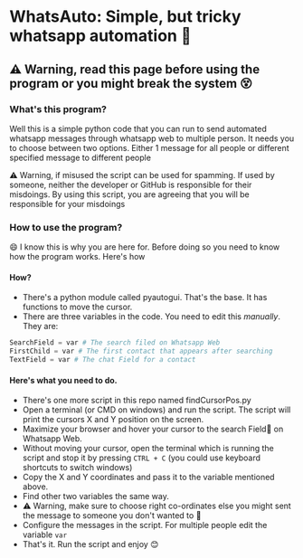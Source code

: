 # WhatsAuto: Simple, but tricky whatsapp automation 🤪
## ⚠️ Warning, read this page before using the program or you might break the system 😵

### What's this program?
Well this is a simple python code that you can run to send automated whatsapp messages through whatsapp web to multiple person.
It needs you to choose between two options. Either 1 message for all people or different specified message to different people

⚠️ Warning, if misused the script can be used for spamming. If used by someone, neither the developer or GitHub is responsible for their misdoings. By using this script, you are agreeing that you will be responsible for your misdoings

### How to use the program?
😄 I know this is why you are here for. Before doing so you need to know how the program works. Here's how
#### How?
* There's a python module called pyautogui. That's the base. It has functions to move the cursor.
* There are three variables in the code. You need to edit this *manually*. They are:
```python
SearchField = var # The search filed on Whatsapp Web
FirstChild = var # The first contact that appears after searching
TextField = var # The chat Field for a contact
```
#### Here's what you need to do.
* There's one more script in this repo named findCursorPos.py
* Open a terminal (or CMD on windows) and run the script. The script will print the cursors X and Y position on the screen.
* Maximize your browser and hover your cursor to the search Field🔎 on Whatsapp Web. 
* Without moving your cursor, open the terminal which is running the script and stop it by pressing `CTRL + C` (you could use keyboard shortcuts to switch windows)
* Copy the X and Y coordinates and pass it to the variable mentioned above.
* Find other two variables the same way.
* ⚠️ Warning, make sure to choose right co-ordinates else you might sent the message to someone you don't wanted to 🧟
* Configure the messages in the script. For multiple people edit the variable `var`
* That's it. Run the script and enjoy 😊
